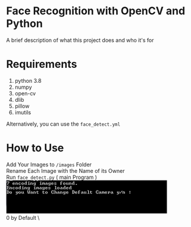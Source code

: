 
# Face Recognition with OpenCV and Python
A brief description of what this project does and who it's for



# Requirements

1. python 3.8
2. numpy
3. open-cv
4. dlib
5. pillow
6. imutils

Alternatively, you can use the `face_detect.yml`

# How to Use

Add Your Images to `/images` Folder \
Rename Each Image with the Name of its Owner \
Run `face_detect.py` ( main Program ) \
![A test image](/images/forreadme/1.png) \
0 by Default \






